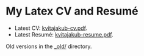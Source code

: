 # My Latex CV and Resumé

* Latest CV: [kvitajakub-cv.pdf](cv/kvitajakub-cv.pdf).
* Latest Resumé: [kvitajakub-resume.pdf](resume/kvitajakub-resume.pdf).

Old versions in the [_old/](_old/) directory.
